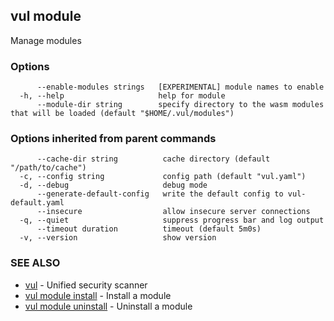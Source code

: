 ## vul module

Manage modules

### Options

```
      --enable-modules strings   [EXPERIMENTAL] module names to enable
  -h, --help                     help for module
      --module-dir string        specify directory to the wasm modules that will be loaded (default "$HOME/.vul/modules")
```

### Options inherited from parent commands

```
      --cache-dir string          cache directory (default "/path/to/cache")
  -c, --config string             config path (default "vul.yaml")
  -d, --debug                     debug mode
      --generate-default-config   write the default config to vul-default.yaml
      --insecure                  allow insecure server connections
  -q, --quiet                     suppress progress bar and log output
      --timeout duration          timeout (default 5m0s)
  -v, --version                   show version
```

### SEE ALSO

* [vul](vul.md)	 - Unified security scanner
* [vul module install](vul_module_install.md)	 - Install a module
* [vul module uninstall](vul_module_uninstall.md)	 - Uninstall a module

